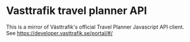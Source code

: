 # Vasttrafik travel planner API

This is a mirror of Västtrafik's official Travel Planner Javascript API client. See https://developer.vasttrafik.se/portal/#/